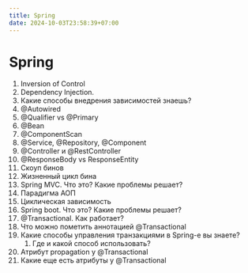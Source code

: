 ```yaml
---
title: Spring
date: 2024-10-03T23:58:39+07:00
---
```


# Spring

1. Inversion of Control
2. Dependency Injection. 
3. Какие способы внедрения зависимостей знаешь?
6. @Autowired
8. @Qualifier vs @Primary
3. @Bean
4. @ComponentScan
5. @Service, @Repository, @Component
7. @Controller и @RestController
8.  @ResponseBody vs ResponseEntity
9. Скоуп бинов
15. Жизненный цикл бина
16. Spring MVC. Что это? Какие проблемы решает?
10. Парадигма АОП
17. Циклическая зависимость
11. Spring boot. Что это? Какие проблемы решает?
12. @Transactional. Как работает?
12. Что можно пометить аннотацией @Transactional
12. Какие способы управления транзакциями в Spring-е вы знаете?
    1. Где и какой способ использовать?
13. Атрибут propagation у @Transactional
14. Какие еще есть атрибуты у @Transactional

